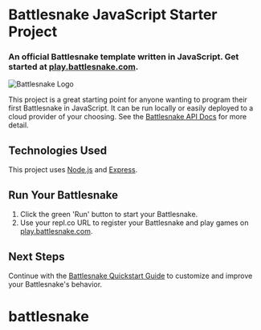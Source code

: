 # Battlesnake JavaScript Starter Project

### An official Battlesnake template written in JavaScript. Get started at [play.battlesnake.com](https://play.battlesnake.com).

![Battlesnake Logo](https://media.battlesnake.com/social/StarterSnakeGitHubRepos_JavaScript.png)

This project is a great starting point for anyone wanting to program their first Battlesnake in JavaScript. It can be run locally or easily deployed to a cloud provider of your choosing. See the [Battlesnake API Docs](https://docs.battlesnake.com/api) for more detail. 

## Technologies Used

This project uses [Node.js](https://nodejs.org/en/) and [Express](https://expressjs.com/).

## Run Your Battlesnake

1. Click the green 'Run' button to start your Battlesnake.
2. Use your repl.co URL to register your Battlesnake and play games on [play.battlesnake.com](https://play.battlesnake.com).

## Next Steps

Continue with the [Battlesnake Quickstart Guide](https://docs.battlesnake.com/quickstart) to customize and improve your Battlesnake's behavior.
# battlesnake
